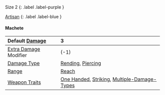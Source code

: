 Size 2
{: .label .label-purple }

[Artisan](Game/Designing-Weapons#Artisan)
{: .label .label-blue }

#### Machete

| Default [Damage](Core/Weapons#Damage)                     | 3                                                                                                                                            |
| :-------------------------------------------------------- | :------------------------------------------------------------------------------------------------------------------------------------------- |
| [Extra Damage](Game/Core/Attacks#Extra%20Damage) Modifier | (-1)                                                                                                                                         |
| [Damage Type](Core/Weapons#Damage%20Type)                 | [Rending](Core/Injury#Rending), [Piercing](Game/Core/Injury#Piercing)                                                                     |
| [Range](Core/Weapons#Range)                               | [Reach](Core/Movement#Reach)                                                                                                                 |
| [Weapon Traits](Core/Weapon-Traits)                       | [One Handed](Game/Core/Blocks/One-Handed), [Striking](Game/Core/Blocks/Striking), [Multiple-Damage-Types](Game/Blocks/Multiple-Damage-Types) |
